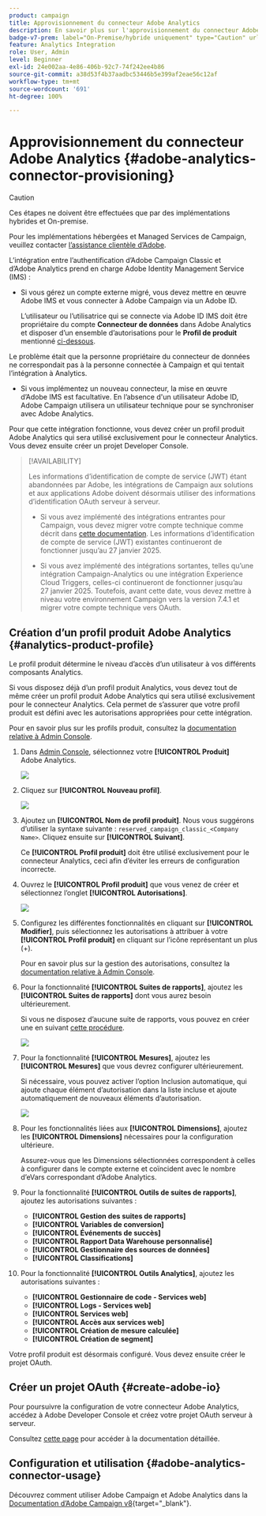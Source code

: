 ```yaml
---
product: campaign
title: Approvisionnement du connecteur Adobe Analytics
description: En savoir plus sur l'approvisionnement du connecteur Adobe Analytics.
badge-v7-prem: label="On-Premise/hybride uniquement" type="Caution" url="https://experienceleague.adobe.com/docs/campaign-classic/using/installing-campaign-classic/architecture-and-hosting-models/hosting-models-lp/hosting-models.html?lang=fr" tooltip="S’applique uniquement aux déploiements On-Premise et hybrides."
feature: Analytics Integration
role: User, Admin
level: Beginner
exl-id: 24e002aa-4e86-406b-92c7-74f242ee4b86
source-git-commit: a38d53f4b37aadbc53446b5e399af2eae56c12af
workflow-type: tm+mt
source-wordcount: '691'
ht-degree: 100%

---
```


# Approvisionnement du connecteur Adobe Analytics {#adobe-analytics-connector-provisioning}

>[!CAUTION]
>
> Ces étapes ne doivent être effectuées que par des implémentations hybrides et On-premise.
>
>Pour les implémentations hébergées et Managed Services de Campaign, veuillez contacter [l’assistance clientèle d’Adobe](https://helpx.adobe.com/fr/enterprise/admin-guide.html/enterprise/using/support-for-experience-cloud.ug.html).

L’intégration entre l’authentification d’Adobe Campaign Classic et d’Adobe Analytics prend en charge Adobe Identity Management Service (IMS) :

* Si vous gérez un compte externe migré, vous devez mettre en œuvre Adobe IMS et vous connecter à Adobe Campaign via un Adobe ID.

  L’utilisateur ou l’utilisatrice qui se connecte via Adobe ID IMS doit être propriétaire du compte **Connecteur de données** dans Adobe Analytics et disposer d’un ensemble d’autorisations pour le **Profil de produit** mentionné [ci-dessous](#analytics-product-profile).

Le problème était que la personne propriétaire du connecteur de données ne correspondait pas à la personne connectée à Campaign et qui tentait l’intégration à Analytics.

* Si vous implémentez un nouveau connecteur, la mise en œuvre d’Adobe IMS est facultative. En l’absence d&#39;un utilisateur Adobe ID, Adobe Campaign utilisera un utilisateur technique pour se synchroniser avec Adobe Analytics.

Pour que cette intégration fonctionne, vous devez créer un profil produit Adobe Analytics qui sera utilisé exclusivement pour le connecteur Analytics. Vous devez ensuite créer un projet Developer Console.

>[!AVAILABILITY]
>
> Les informations d’identification de compte de service (JWT) étant abandonnées par Adobe, les intégrations de Campaign aux solutions et aux applications Adobe doivent désormais utiliser des informations d’identification OAuth serveur à serveur.</br>
>
> * Si vous avez implémenté des intégrations entrantes pour Campaign, vous devez migrer votre compte technique comme décrit dans [cette documentation](https://developer.adobe.com/developer-console/docs/guides/authentication/ServerToServerAuthentication/migration/#_blank). Les informations d’identification de compte de service (JWT) existantes continueront de fonctionner jusqu’au 27 janvier 2025.</br>
>
> * Si vous avez implémenté des intégrations sortantes, telles qu’une intégration Campaign-Analytics ou une intégration Experience Cloud Triggers, celles-ci continueront de fonctionner jusqu’au 27 janvier 2025. Toutefois, avant cette date, vous devez mettre à niveau votre environnement Campaign vers la version 7.4.1 et migrer votre compte technique vers OAuth.

## Création d’un profil produit Adobe Analytics {#analytics-product-profile}

Le profil produit détermine le niveau d’accès d’un utilisateur à vos différents composants Analytics.

Si vous disposez déjà d’un profil produit Analytics, vous devez tout de même créer un profil produit Adobe Analytics qui sera utilisé exclusivement pour le connecteur Analytics. Cela permet de s’assurer que votre profil produit est défini avec les autorisations appropriées pour cette intégration.

Pour en savoir plus sur les profils produit, consultez la [documentation relative à Admin Console](https://helpx.adobe.com/fr/enterprise/admin-guide.html).

1. Dans [Admin Console](https://adminconsole.adobe.com/), sélectionnez votre **[!UICONTROL Produit]** Adobe Analytics.

   ![](assets/do-not-localize/triggers_1.png)

1. Cliquez sur **[!UICONTROL Nouveau profil]**.

   ![](assets/do-not-localize/triggers_2.png)

1. Ajoutez un **[!UICONTROL Nom de profil produit]**. Nous vous suggérons d’utiliser la syntaxe suivante : `reserved_campaign_classic_<Company Name>`. Cliquez ensuite sur **[!UICONTROL Suivant]**.

   Ce **[!UICONTROL Profil produit]** doit être utilisé exclusivement pour le connecteur Analytics, ceci afin d’éviter les erreurs de configuration incorrecte.

1. Ouvrez le **[!UICONTROL Profil produit]** que vous venez de créer et sélectionnez l’onglet **[!UICONTROL Autorisations]**.

   ![](assets/do-not-localize/triggers_3.png)

1. Configurez les différentes fonctionnalités en cliquant sur **[!UICONTROL Modifier]**, puis sélectionnez les autorisations à attribuer à votre **[!UICONTROL Profil produit]** en cliquant sur l’icône représentant un plus (+).

   Pour en savoir plus sur la gestion des autorisations, consultez la [documentation relative à Admin Console](https://helpx.adobe.com/fr/enterprise/using/manage-permissions-and-roles.html).

1. Pour la fonctionnalité **[!UICONTROL Suites de rapports]**, ajoutez les **[!UICONTROL Suites de rapports]** dont vous aurez besoin ultérieurement.

   Si vous ne disposez d’aucune suite de rapports, vous pouvez en créer une en suivant [cette procédure](../../integrations/using/gs-aa.md).

   ![](assets/do-not-localize/triggers_4.png)

1. Pour la fonctionnalité **[!UICONTROL Mesures]**, ajoutez les **[!UICONTROL Mesures]** que vous devrez configurer ultérieurement.

   Si nécessaire, vous pouvez activer l’option Inclusion automatique, qui ajoute chaque élément d’autorisation dans la liste incluse et ajoute automatiquement de nouveaux éléments d’autorisation.

   ![](assets/do-not-localize/triggers_13.png)

1. Pour les fonctionnalités liées aux **[!UICONTROL Dimensions]**, ajoutez les **[!UICONTROL Dimensions]** nécessaires pour la configuration ultérieure.

   Assurez-vous que les Dimensions sélectionnées correspondent à celles à configurer dans le compte externe et coïncident avec le nombre d’eVars correspondant d’Adobe Analytics.

1. Pour la fonctionnalité **[!UICONTROL Outils de suites de rapports]**, ajoutez les autorisations suivantes :

   * **[!UICONTROL Gestion des suites de rapports]**
   * **[!UICONTROL Variables de conversion]**
   * **[!UICONTROL Événements de succès]**
   * **[!UICONTROL Rapport Data Warehouse personnalisé]**
   * **[!UICONTROL Gestionnaire des sources de données]**
   * **[!UICONTROL Classifications]**

1. Pour la fonctionnalité **[!UICONTROL Outils Analytics]**, ajoutez les autorisations suivantes :

   * **[!UICONTROL Gestionnaire de code - Services web]**
   * **[!UICONTROL Logs - Services web]**
   * **[!UICONTROL Services web]**
   * **[!UICONTROL Accès aux services web]**
   * **[!UICONTROL Création de mesure calculée]**
   * **[!UICONTROL Création de segment]**

Votre profil produit est désormais configuré. Vous devez ensuite créer le projet OAuth.

## Créer un projet OAuth {#create-adobe-io}

Pour poursuivre la configuration de votre connecteur Adobe Analytics, accédez à Adobe Developer Console et créez votre projet OAuth serveur à serveur.

Consultez [cette page](oauth-technical-account.md#oauth-service) pour accéder à la documentation détaillée.

## Configuration et utilisation {#adobe-analytics-connector-usage}

Découvrez comment utiliser Adobe Campaign et Adobe Analytics dans la [Documentation d’Adobe Campaign v8](https://experienceleague.adobe.com/fr/docs/campaign/campaign-v8/connect/ac-aa){target="_blank"}.